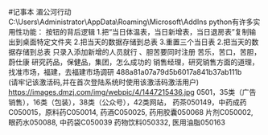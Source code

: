 #记事本
湄公河行动
C:\Users\Administrator\AppData\Roaming\Microsoft\AddIns
python有许多实用性功能：
按钮的背后逻辑
1.把“当日体温表，当日新增表，当日退房表”复制输出到桌面特定文件夹
2.把当天的数据存储到总表
3.重置三个当日表
2.把当天的数据存储到总表 
只录入添加新增的人员就行
、胆苦要同时注册
苦乐，苦口，苦胆，蔚仕康
研究药品，保健品，集团，怎么成功的
销售经理，研究销售方面的道理，找准市场，福建，去福建市场调研
488a81a07a79d5b6017a841b37ab111b   
 (请牢记该激活码,并在首次登陆系统时使用该激活码激活用户) 
https://images.dmzj.com/img/webpic/4/1447215436.jpg
0501，35类（广告销售），16类（包装），38类（公众号），42类网站，
药茶050149，中药成药C050015，原料药C050014,
药酒C050025,    药用胶囊050068
片剂C050002,  眼药水050088, 中药袋C050039
药物饮料050332,  医用油脂050163
